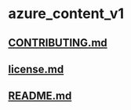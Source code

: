 # azure_content_v1
## [CONTRIBUTING.md](CONTRIBUTING.md)
## [license.md](license.md)
## [README.md](README.md)
